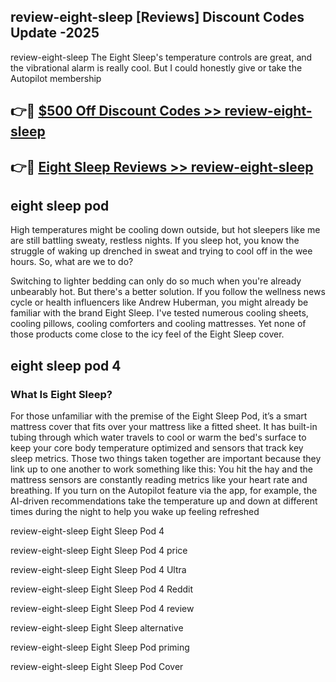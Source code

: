 ## review-eight-sleep [Reviews​] Discount Codes Update -2025

review-eight-sleep The Eight Sleep's temperature controls are great, and the vibrational alarm is really cool. But I could honestly give or take the Autopilot membership

## 👉🔴 [$500 Off Discount Codes >> review-eight-sleep](http://download.freeplayer.one?title=review-eight-sleep&ref=18-ES)

## 👉🔴 [Eight Sleep Reviews >> review-eight-sleep](http://download.freeplayer.one?title=review-eight-sleep&ref=18-ES)

## eight sleep pod

High temperatures might be cooling down outside, but hot sleepers like me are still battling sweaty, restless nights. If you sleep hot, you know the struggle of waking up drenched in sweat and trying to cool off in the wee hours. So, what are we to do?

Switching to lighter bedding can only do so much when you're already unbearably hot. But there's a better solution. If you follow the wellness news cycle or health influencers like Andrew Huberman, you might already be familiar with the brand Eight Sleep. I've tested numerous cooling sheets, cooling pillows, cooling comforters and cooling mattresses. Yet none of those products come close to the icy feel of the Eight Sleep cover.

## eight sleep pod 4

### What Is Eight Sleep?

For those unfamiliar with the premise of the Eight Sleep Pod, it’s a smart mattress cover that fits over your mattress like a fitted sheet. It has built-in tubing through which water travels to cool or warm the bed's surface to keep your core body temperature optimized and sensors that track key sleep metrics. Those two things taken together are important because they link up to one another to work something like this: You hit the hay and the mattress sensors are constantly reading metrics like your heart rate and breathing. If you turn on the Autopilot feature via the app, for example, the AI-driven recommendations take the temperature up and down at different times during the night to help you wake up feeling refreshed

review-eight-sleep Eight Sleep Pod 4

review-eight-sleep Eight Sleep Pod 4 price

review-eight-sleep Eight Sleep Pod 4 Ultra

review-eight-sleep Eight Sleep Pod 4 Reddit

review-eight-sleep Eight Sleep Pod 4 review

review-eight-sleep Eight Sleep alternative

review-eight-sleep Eight Sleep Pod priming

review-eight-sleep Eight Sleep Pod Cover
